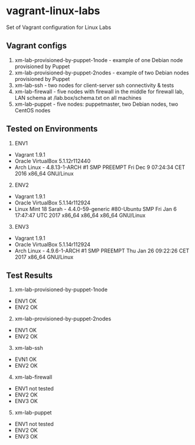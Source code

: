 # vagrant-linux-labs
Set of Vagrant configuration for Linux Labs

## Vagrant configs

1. xm-lab-provisioned-by-puppet-1node - example of one Debian node provisioned by Puppet
2. xm-lab-provisioned-by-puppet-2nodes - example of two Debian nodes provisioned by Puppet
3. xm-lab-ssh - two nodes for client-server ssh connectivity & tests
4. xm-lab-firewall - five nodes with firewall in the middle for firewall lab, LAN schema at /lab.box/schema.txt on all machines
4. xm-lab-puppet - five nodes: puppetmaster, two Debian nodes, two CentOS nodes

## Tested on Environments

1. ENV1
 * Vagrant 1.9.1
 * Oracle VirtualBox 5.1.12r112440
 * Arch Linux - 4.8.13-1-ARCH #1 SMP PREEMPT Fri Dec 9 07:24:34 CET 2016 x86_64 GNU/Linux

2. ENV2
 * Vagrant 1.9.1
 * Oracle VirtualBox 5.1.14r112924
 * Linux Mint 18 Sarah - 4.4.0-59-generic #80-Ubuntu SMP Fri Jan 6 17:47:47 UTC 2017 x86_64 x86_64 x86_64 GNU/Linux

3. ENV3
 * Vagrant 1.9.1
 * Oracle VirtualBox 5.1.14r112924
 * Arch Linux - 4.9.6-1-ARCH #1 SMP PREEMPT Thu Jan 26 09:22:26 CET 2017 x86_64 GNU/Linux

## Test Results

1. xm-lab-provisioned-by-puppet-1node
 * ENV1 OK
 * ENV2 OK
2. xm-lab-provisioned-by-puppet-2nodes
 * ENV1 OK
 * ENV2 OK
3. xm-lab-ssh
 * EVN1 OK
 * ENV2 OK
4. xm-lab-firewall
 * ENV1 not tested
 * ENV2 OK
 * ENV3 OK
5. xm-lab-puppet
 * ENV1 not tested
 * ENV2 OK
 * ENV3 OK

